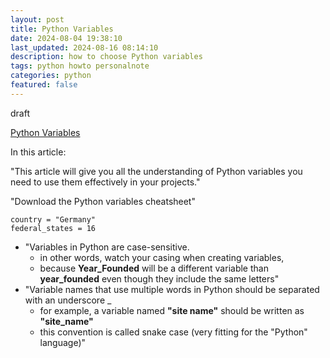 ```yaml
---
layout: post
title: Python Variables
date: 2024-08-04 19:38:10
last_updated: 2024-08-16 08:14:10
description: how to choose Python variables
tags: python howto personalnote
categories: python
featured: false
---
```


draft

[Python Variables]: https://www.freecodecamp.org/news/python-variables/ "https://www.freecodecamp.org/news/python-variables/"

[Python Variables]

In this article:

"This article will give you all the understanding of Python variables you need to use them effectively in your
projects."

"Download the Python variables cheatsheet"

```
country = "Germany"
federal_states = 16
```

- "Variables in Python are case-sensitive.
  - in other words, watch your casing when creating variables,
  - because **Year_Founded** will be a different variable than **year_founded** even though they include the same
    letters"
- "Variable names that use multiple words in Python should be separated with an underscore \_
  - for example, a variable named **"site name"** should be written as **"site_name"**
  - this convention is called snake case (very fitting for the "Python" language)"
